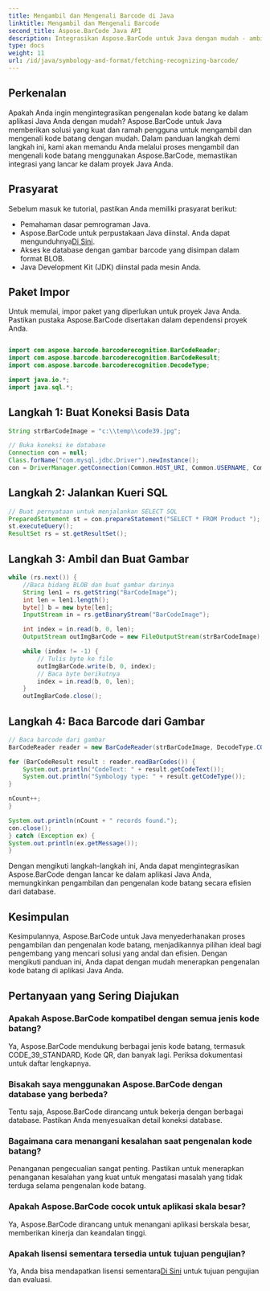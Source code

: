 ```yaml
---
title: Mengambil dan Mengenali Barcode di Java
linktitle: Mengambil dan Mengenali Barcode
second_title: Aspose.BarCode Java API
description: Integrasikan Aspose.BarCode untuk Java dengan mudah - ambil dan kenali kode batang dari database. Unduh sekarang untuk pengalaman integrasi kode batang yang lancar.
type: docs
weight: 11
url: /id/java/symbology-and-format/fetching-recognizing-barcode/
---
```


## Perkenalan

Apakah Anda ingin mengintegrasikan pengenalan kode batang ke dalam aplikasi Java Anda dengan mudah? Aspose.BarCode untuk Java memberikan solusi yang kuat dan ramah pengguna untuk mengambil dan mengenali kode batang dengan mudah. Dalam panduan langkah demi langkah ini, kami akan memandu Anda melalui proses mengambil dan mengenali kode batang menggunakan Aspose.BarCode, memastikan integrasi yang lancar ke dalam proyek Java Anda.

## Prasyarat

Sebelum masuk ke tutorial, pastikan Anda memiliki prasyarat berikut:

- Pemahaman dasar pemrograman Java.
-  Aspose.BarCode untuk perpustakaan Java diinstal. Anda dapat mengunduhnya[Di Sini](https://releases.aspose.com/barcode/java/).
- Akses ke database dengan gambar barcode yang disimpan dalam format BLOB.
- Java Development Kit (JDK) diinstal pada mesin Anda.

## Paket Impor

Untuk memulai, impor paket yang diperlukan untuk proyek Java Anda. Pastikan pustaka Aspose.BarCode disertakan dalam dependensi proyek Anda.

```java

import com.aspose.barcode.barcoderecognition.BarCodeReader;
import com.aspose.barcode.barcoderecognition.BarCodeResult;
import com.aspose.barcode.barcoderecognition.DecodeType;

import java.io.*;
import java.sql.*;
```

## Langkah 1: Buat Koneksi Basis Data

```java
String strBarCodeImage = "c:\\temp\\code39.jpg";

// Buka koneksi ke database
Connection con = null;
Class.forName("com.mysql.jdbc.Driver").newInstance();
con = DriverManager.getConnection(Common.HOST_URI, Common.USERNAME, Common.PASSWORD);
```

## Langkah 2: Jalankan Kueri SQL

```java
// Buat pernyataan untuk menjalankan SELECT SQL
PreparedStatement st = con.prepareStatement("SELECT * FROM Product ");
st.executeQuery();
ResultSet rs = st.getResultSet();
```

## Langkah 3: Ambil dan Buat Gambar

```java
while (rs.next()) {
    //Baca bidang BLOB dan buat gambar darinya
    String len1 = rs.getString("BarCodeImage");
    int len = len1.length();
    byte[] b = new byte[len];
    InputStream in = rs.getBinaryStream("BarCodeImage");

    int index = in.read(b, 0, len);
    OutputStream outImgBarCode = new FileOutputStream(strBarCodeImage);

    while (index != -1) {
        // Tulis byte ke file
        outImgBarCode.write(b, 0, index);
        // Baca byte berikutnya
        index = in.read(b, 0, len);
    }
    outImgBarCode.close();
```

## Langkah 4: Baca Barcode dari Gambar

```java
// Baca barcode dari gambar
BarCodeReader reader = new BarCodeReader(strBarCodeImage, DecodeType.CODE_39_STANDARD);

for (BarCodeResult result : reader.readBarCodes()) {
    System.out.println("CodeText: " + result.getCodeText());
    System.out.println("Symbology type: " + result.getCodeType());
}

nCount++;
}

System.out.println(nCount + " records found.");
con.close();
} catch (Exception ex) {
System.out.println(ex.getMessage());
}
```

Dengan mengikuti langkah-langkah ini, Anda dapat mengintegrasikan Aspose.BarCode dengan lancar ke dalam aplikasi Java Anda, memungkinkan pengambilan dan pengenalan kode batang secara efisien dari database.

## Kesimpulan

Kesimpulannya, Aspose.BarCode untuk Java menyederhanakan proses pengambilan dan pengenalan kode batang, menjadikannya pilihan ideal bagi pengembang yang mencari solusi yang andal dan efisien. Dengan mengikuti panduan ini, Anda dapat dengan mudah menerapkan pengenalan kode batang di aplikasi Java Anda.

## Pertanyaan yang Sering Diajukan

### Apakah Aspose.BarCode kompatibel dengan semua jenis kode batang?
Ya, Aspose.BarCode mendukung berbagai jenis kode batang, termasuk CODE_39_STANDARD, Kode QR, dan banyak lagi. Periksa dokumentasi untuk daftar lengkapnya.

### Bisakah saya menggunakan Aspose.BarCode dengan database yang berbeda?
Tentu saja, Aspose.BarCode dirancang untuk bekerja dengan berbagai database. Pastikan Anda menyesuaikan detail koneksi database.

### Bagaimana cara menangani kesalahan saat pengenalan kode batang?
Penanganan pengecualian sangat penting. Pastikan untuk menerapkan penanganan kesalahan yang kuat untuk mengatasi masalah yang tidak terduga selama pengenalan kode batang.

### Apakah Aspose.BarCode cocok untuk aplikasi skala besar?
Ya, Aspose.BarCode dirancang untuk menangani aplikasi berskala besar, memberikan kinerja dan keandalan tinggi.

### Apakah lisensi sementara tersedia untuk tujuan pengujian?
 Ya, Anda bisa mendapatkan lisensi sementara[Di Sini](https://purchase.aspose.com/temporary-license/) untuk tujuan pengujian dan evaluasi.

